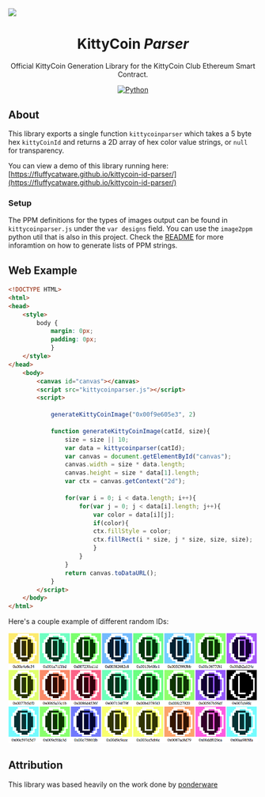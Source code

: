 <img src="https://raw.github.com/fluffycatware/kittycoin-id-parser/master/img/project-banner.png" data-canonical-src="https://raw.github.com/fluffycatware/kittycoin-id-parser/master/img/project-banner.png" align="center"/>

<div align = "center">
    <h1>KittyCoin <em>Parser</em></h1>
    <p>Official KittyCoin Generation Library for the KittyCoin Club Ethereum Smart Contract.</p>
    <a href="https://www.python.org/" target="_blank"><img src="https://img.shields.io/badge/Python-3.6.4-blue.svg" alt="Python"></a>
</div>

## About

This library exports a single function `kittycoinparser` which takes a 5 byte hex `kittyCoinId` and returns a 2D array of hex color value strings, or `null` for transparency.

You can view a demo of this library running here: [https://fluffycatware.github.io/kittycoin-id-parser/](https://fluffycatware.github.io/kittycoin-id-parser/)

### Setup

The PPM definitions for the types of images output can be found in `kittycoinparser.js` under the `var designs` field. You can use the `image2ppm` python util that is also in this project. Check the [README](/image2ppm/README.md) for more inforamtion on how to generate lists of PPM strings.

## Web Example

```html
<!DOCTYPE HTML>
<html>
<head>
    <style>
        body {
            margin: 0px;
            padding: 0px;
            }
    </style>
</head>
    <body>
        <canvas id="canvas"></canvas>
        <script src="kittycoinparser.js"></script>
        <script>

            generateKittyCoinImage("0x00f9e605e3", 2)

            function generateKittyCoinImage(catId, size){
                size = size || 10;
                var data = kittycoinparser(catId);
                var canvas = document.getElementById("canvas");
                canvas.width = size * data.length;
                canvas.height = size * data[1].length;
                var ctx = canvas.getContext("2d");

                for(var i = 0; i < data.length; i++){
                    for(var j = 0; j < data[i].length; j++){
                        var color = data[i][j];
                        if(color){
                        ctx.fillStyle = color;
                        ctx.fillRect(i * size, j * size, size, size);
                        }
                    }
                }
                return canvas.toDataURL();
            }
        </script>
    </body>
</html> 
```

Here's a couple example of different random IDs:

![0x00f9e605e3](/img/example-pic.png)

## Attribution

This library was based heavily on the work done by [ponderware](https://github.com/ponderware/mooncatparser)
